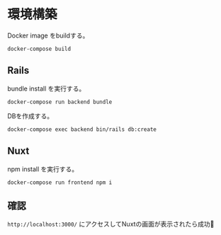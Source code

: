 # 環境構築
Docker image をbuildする。
```
docker-compose build
```

## Rails
bundle install を実行する。
```
docker-compose run backend bundle
```
DBを作成する。
```
docker-compose exec backend bin/rails db:create
```

## Nuxt
npm install を実行する。
```
docker-compose run frontend npm i
```

## 確認
`http://localhost:3000/` にアクセスしてNuxtの画面が表示されたら成功🎉